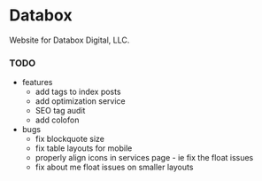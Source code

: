 # Databox
Website for Databox Digital, LLC. 

### TODO
- features
	- add tags to index posts
	- add optimization service
	- SEO tag audit
	- add colofon
- bugs
	- fix blockquote size
	- fix table layouts for mobile
	- properly align icons in services page - ie fix the float issues
	- fix about me float issues on smaller layouts